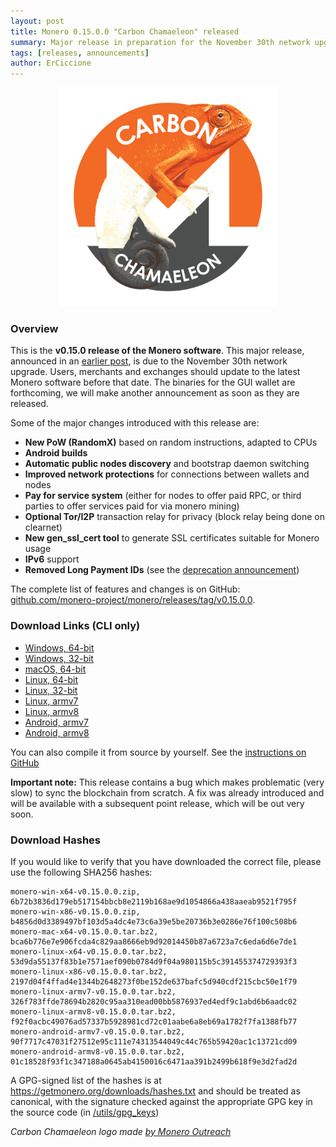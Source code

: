 ```yaml
---
layout: post
title: Monero 0.15.0.0 "Carbon Chamaeleon" released
summary: Major release in preparation for the November 30th network upgrade
tags: [releases, announcements]
author: ErCiccione
---
```

<div align="center">
<img src="/img/blog/CarbonChamaeleon.png" width="350px">
</div>

### Overview

This is the **v0.15.0 release of the Monero software**. This major release, announced in an [earlier post](https://web.getmonero.org/2019/10/01/announcement-release-0-15.html), is due to the November 30th network upgrade. Users, merchants and exchanges should update to the latest Monero software before that date. The binaries for the GUI wallet are forthcoming, we will make another announcement as soon as they are released.

Some of the major changes introduced with this release are:

- **New PoW (RandomX)** based on random instructions, adapted to CPUs
- **Android builds**
- **Automatic public nodes discovery** and bootstrap daemon switching
- **Improved network protections** for connections between wallets and nodes
- **Pay for service system** (either for nodes to offer paid RPC, or third parties to offer services paid for via monero mining)
- **Optional Tor/I2P** transaction relay for privacy (block relay being done on clearnet)
- **New gen_ssl_cert tool** to generate SSL certificates suitable for Monero usage
- **IPv6** support
- **Removed Long Payment IDs** (see the [deprecation announcement](https://web.getmonero.org/2019/06/04/Long-Payment-ID-Deprecation.html))

The complete list of features and changes is on GitHub: [github.com/monero-project/monero/releases/tag/v0.15.0.0](https://github.com/monero-project/monero/releases/tag/v0.15.0.0).

### Download Links (CLI only)

- [Windows, 64-bit](https://downloads.getmonero.org/cli/monero-win-x64-v0.15.0.0.zip)
- [Windows, 32-bit](https://downloads.getmonero.org/cli/monero-win-x86-v0.15.0.0.zip)
- [macOS, 64-bit](https://downloads.getmonero.org/cli/monero-mac-x64-v0.15.0.0.tar.bz2)
- [Linux, 64-bit](https://downloads.getmonero.org/cli/monero-linux-x64-v0.15.0.0.tar.bz2)
- [Linux, 32-bit](https://downloads.getmonero.org/cli/monero-linux-x86-v0.15.0.0.tar.bz2)
- [Linux, armv7](https://downloads.getmonero.org/cli/monero-linux-armv7-v0.15.0.0.tar.bz2)
- [Linux, armv8](https://downloads.getmonero.org/cli/monero-linux-armv8-v0.15.0.0.tar.bz2)
- [Android, armv7](https://downloads.getmonero.org/cli/monero-android-armv7-v0.15.0.0.tar.bz2)
- [Android, armv8](https://downloads.getmonero.org/cli/monero-android-armv8-v0.15.0.0.tar.bz2)

You can also compile it from source by yourself. See the [instructions on GitHub](https://github.com/monero-project/monero#compiling-monero-from-source)

**Important note:** This release contains a bug which makes problematic (very slow) to sync the blockchain from scratch. A fix was already introduced and will be available with a subsequent point release, which will be out very soon.

### Download Hashes

If you would like to verify that you have downloaded the correct file, please use the following SHA256 hashes:

```
monero-win-x64-v0.15.0.0.zip, 6b72b3836d179eb517154bbcb8e2119b168ae9d1054866a438aaeab9521f795f
monero-win-x86-v0.15.0.0.zip, b4856d0d3389497bf103d5a4dc4e73c6a39e5be20736b3e0286e76f100c508b6
monero-mac-x64-v0.15.0.0.tar.bz2, bca6b776e7e906fcda4c829aa8666eb9d92014450b87a6723a7c6eda6d6e7de1
monero-linux-x64-v0.15.0.0.tar.bz2, 53d9da55137f83b1e7571aef090b0784d9f04a980115b5c391455374729393f3
monero-linux-x86-v0.15.0.0.tar.bz2, 2197d04f4ffad4e1344b2648273f0be152de637bafc5d940cdf215cbc50e1f79
monero-linux-armv7-v0.15.0.0.tar.bz2, 326f783ffde78694b2820c95aa310ead00bb5876937ed4edf9c1abd6b6aadc02
monero-linux-armv8-v0.15.0.0.tar.bz2, f92f0acbc49076ad57337b5928981cd72c01aabe6a8eb69a1782f7fa1388fb77
monero-android-armv7-v0.15.0.0.tar.bz2, 90f7717c47031f27512e95c111e74313544049c44c765b59420ac1c13721cd09
monero-android-armv8-v0.15.0.0.tar.bz2, 01c18528f93f1c347188a0645ab4150016c6471aa391b2499b618f9e3d2fad2d
```
A GPG-signed list of the hashes is at https://getmonero.org/downloads/hashes.txt and should be treated as canonical, with the signature checked against the appropriate GPG key in the source code (in [/utils/gpg_keys](https://github.com/monero-project/monero/tree/master/utils/gpg_keys))

*Carbon Chamaeleon logo made [by Monero Outreach](https://www.reddit.com/r/Monero/comments/duvs4p/blend_in_the_crowd_with_carbon_chamaeleon_v01500/)*

